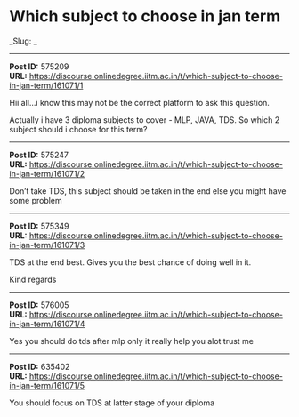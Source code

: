 # Which subject to choose in jan term
_Slug: _

---
**Post ID:** 575209  
**URL:** https://discourse.onlinedegree.iitm.ac.in/t/which-subject-to-choose-in-jan-term/161071/1  

Hii all…i know this may not be the correct platform to ask this question.


Actually i have 3 diploma subjects to cover - MLP, JAVA, TDS. So which 2 subject should i choose for this term?

---
**Post ID:** 575247  
**URL:** https://discourse.onlinedegree.iitm.ac.in/t/which-subject-to-choose-in-jan-term/161071/2  

Don’t take TDS, this subject should be taken in the end else you might have some problem

---
**Post ID:** 575349  
**URL:** https://discourse.onlinedegree.iitm.ac.in/t/which-subject-to-choose-in-jan-term/161071/3  

TDS at the end best. Gives you the best chance of doing well in it.


Kind regards

---
**Post ID:** 576005  
**URL:** https://discourse.onlinedegree.iitm.ac.in/t/which-subject-to-choose-in-jan-term/161071/4  

Yes you should do tds after mlp only it really help you alot trust me

---
**Post ID:** 635402  
**URL:** https://discourse.onlinedegree.iitm.ac.in/t/which-subject-to-choose-in-jan-term/161071/5  

You should focus on TDS at latter stage of your diploma

